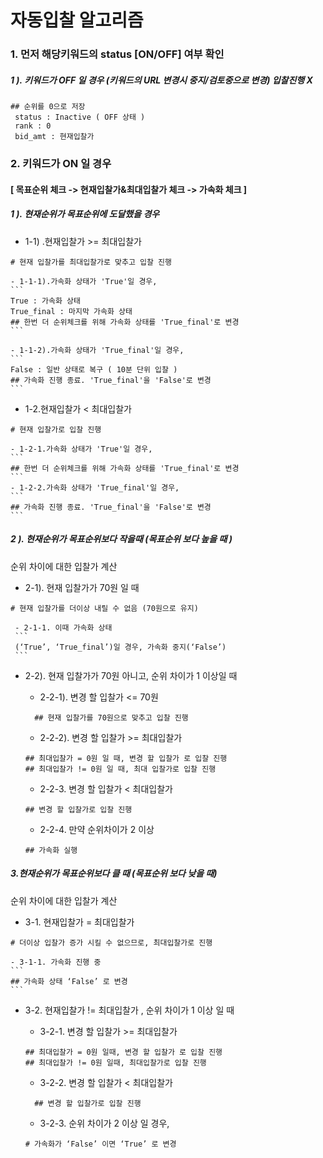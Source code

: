 # 자동입찰 알고리즘

### 1. 먼저 해당키워드의 status [ON/OFF] 여부 확인
##### 1 ). 키워드가 OFF 일 경우 (키워드의 URL 변경시 중지/검토중으로 변경) 입찰진행 X
```
## 순위를 0으로 저장
 status : Inactive ( OFF 상태 )
 rank : 0
 bid_amt : 현재입찰가
```
### 2. 키워드가 ON 일 경우
#### [ 목표순위 체크 -> 현재입찰가&최대입찰가 체크 -> 가속화 체크 ]

##### 1 ). 현재순위가 목표순위에 도달했을 경우
  - 1-1) .현재입찰가 >= 최대입찰가
  ```
  # 현재 입찰가를 최대입찰가로 맞추고 입찰 진행
  ```

    - 1-1-1).가속화 상태가 'True'일 경우,
    ```
    True : 가속화 상태
    True_final : 마지막 가속화 상태
    ## 한번 더 순위체크를 위해 가속화 상태를 'True_final'로 변경
    ```

    - 1-1-2).가속화 상태가 'True_final'일 경우,
    ```
    False : 일반 상태로 복구 ( 10분 단위 입찰 )
    ## 가속화 진행 종료. 'True_final'을 'False'로 변경
    ```

  - 1-2.현재입찰가 < 최대입찰가
  ```
  # 현재 입찰가로 입찰 진행
  ```

    - 1-2-1.가속화 상태가 'True'일 경우,
    ```
    ## 한번 더 순위체크를 위해 가속화 상태를 'True_final'로 변경
    ```
    - 1-2-2.가속화 상태가 'True_final'일 경우,
    ```
    ## 가속화 진행 종료. 'True_final'을 'False'로 변경
    ```

##### 2 ). 현재순위가 목표순위보다 작을때 (목표순위 보다 높을 때 )
순위 차이에 대한 입찰가 계산

  - 2-1). 현재 입찰가가 70원 일 때
  ```
  # 현재 입찰가를 더이상 내릴 수 없음 (70원으로 유지)
  ```
     - 2-1-1. 이때 가속화 상태
     ```
     (‘True’, ‘True_final’)일 경우, 가속화 중지(‘False’)
     ```

  - 2-2). 현재 입찰가가 70원 아니고, 순위 차이가 1 이상일 때
    - 2-2-1). 변경 할 입찰가 <= 70원
    ```
	  ## 현재 입찰가를 70원으로 맞추고 입찰 진행
    ```

    - 2-2-2). 변경 할 입찰가 >= 최대입찰가
    ```
    ## 최대입찰가 = 0원 일 때, 변경 할 입찰가 로 입찰 진행
    ## 최대입찰가 != 0원 일 때, 최대 입찰가로 입찰 진행    
    ```

    - 2-2-3. 변경 할 입찰가 < 최대입찰가
    ```
    ## 변경 할 입찰가로 입찰 진행
    ```

    - 2-2-4. 만약 순위차이가 2 이상
    ```
    ## 가속화 실행
    ```


##### 3.현재순위가 목표순위보다 클 때 (목표순위 보다 낮을 때)
순위 차이에 대한 입찰가 계산

  - 3-1. 현재입찰가 = 최대입찰가
  ```
  # 더이상 입찰가 증가 시킬 수 없으므로, 최대입찰가로 진행
  ```

    - 3-1-1. 가속화 진행 중
    ```
    ## 가속화 상태 ‘False’ 로 변경
    ```

  - 3-2. 현재입찰가 != 최대입찰가 , 순위 차이가 1 이상 일 때
    - 3-2-1. 변경 할 입찰가 >= 최대입찰가
    ```
    ## 최대입찰가 = 0원 일때, 변경 할 입찰가 로 입찰 진행
    ## 최대입찰가 != 0원 일때, 최대입찰가로 입찰 진행    
    ```

    - 3-2-2. 변경 할 입찰가 < 최대입찰가
    ```
	  ## 변경 할 입찰가로 입찰 진행
    ```

    - 3-2-3. 순위 차이가 2 이상 일 경우,
    ```
    # 가속화가 ‘False’ 이면 ‘True’ 로 변경
    ```
